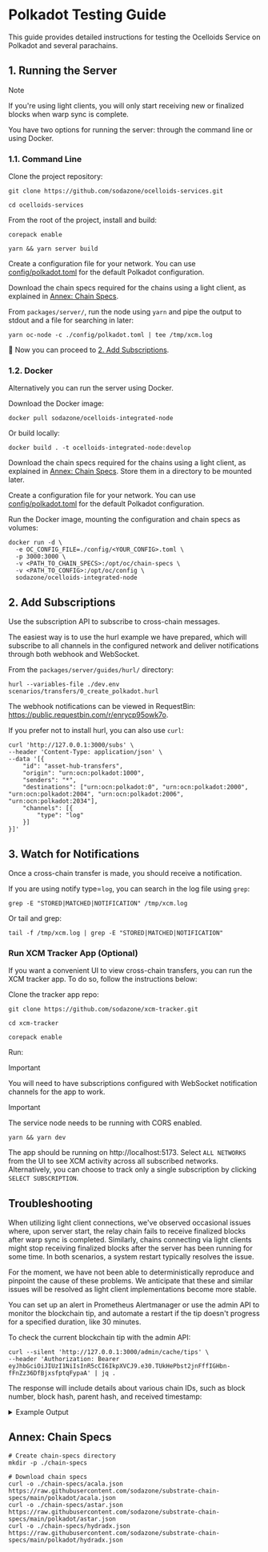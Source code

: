 # Polkadot Testing Guide

This guide provides detailed instructions for testing the Ocelloids Service on Polkadot and several parachains.

## 1. Running the Server

> [!NOTE]
> If you're using light clients, you will only start receiving new or finalized blocks when warp sync is complete.

You have two options for running the server: through the command line or using Docker.

### 1.1. Command Line

Clone the project repository:

```
git clone https://github.com/sodazone/ocelloids-services.git
```

```
cd ocelloids-services
```

From the root of the project, install and build:

```shell
corepack enable
```

```shell
yarn && yarn server build
```

Create a configuration file for your network. You can use [config/polkadot.toml](https://github.com/sodazone/ocelloids-services/blob/main/packages/server/config/polkadot.toml) for the default Polkadot configuration.

Download the chain specs required for the chains using a light client, as explained in [Annex: Chain Specs](#annex-chain-specs).

From `packages/server/`, run the node using `yarn` and pipe the output to stdout and a file for searching in later:

```shell
yarn oc-node -c ./config/polkadot.toml | tee /tmp/xcm.log
```

:star2: Now you can proceed to [2. Add Subscriptions](#2-add-subscriptions).

### 1.2. Docker

Alternatively you can run the server using Docker.

Download the Docker image:

```
docker pull sodazone/ocelloids-integrated-node
```

Or build locally:
 
```
docker build . -t ocelloids-integrated-node:develop
```

Download the chain specs required for the chains using a light client, as explained in [Annex: Chain Specs](#annex-chain-specs). Store them in a directory to be mounted later.

Create a configuration file for your network. You can use [config/polkadot.toml](https://github.com/sodazone/ocelloids-services/blob/main/packages/server/config/polkadot.toml) for the default Polkadot configuration.

Run the Docker image, mounting the configuration and chain specs as volumes:

```
docker run -d \
  -e OC_CONFIG_FILE=./config/<YOUR_CONFIG>.toml \
  -p 3000:3000 \
  -v <PATH_TO_CHAIN_SPECS>:/opt/oc/chain-specs \
  -v <PATH_TO_CONFIG>:/opt/oc/config \
  sodazone/ocelloids-integrated-node
```

## 2. Add Subscriptions

Use the subscription API to subscribe to cross-chain messages.

The easiest way is to use the hurl example we have prepared, which will subscribe to all channels in the configured network and deliver notifications through both webhook and WebSocket.

From the `packages/server/guides/hurl/` directory:

```shell
hurl --variables-file ./dev.env scenarios/transfers/0_create_polkadot.hurl
```

The webhook notifications can be viewed in RequestBin: https://public.requestbin.com/r/enrycp95owk7o.

If you prefer not to install hurl, you can also use `curl`:

```shell
curl 'http://127.0.0.1:3000/subs' \
--header 'Content-Type: application/json' \
--data '[{
    "id": "asset-hub-transfers",
    "origin": "urn:ocn:polkadot:1000",
    "senders": "*",
    "destinations": ["urn:ocn:polkadot:0", "urn:ocn:polkadot:2000", "urn:ocn:polkadot:2004", "urn:ocn:polkadot:2006", "urn:ocn:polkadot:2034"],
    "channels": [{
        "type": "log"
    }]
}]'
```

## 3. Watch for Notifications

Once a cross-chain transfer is made, you should receive a notification.

If you are using notify type=`log`, you can search in the log file using `grep`:

```shell
grep -E "STORED|MATCHED|NOTIFICATION" /tmp/xcm.log
```

Or tail and grep:

```shell
tail -f /tmp/xcm.log | grep -E "STORED|MATCHED|NOTIFICATION"
```

### Run XCM Tracker App (Optional)

If you want a convenient UI to view cross-chain transfers, you can run the XCM tracker app. To do so, follow the instructions below:

Clone the tracker app repo:

```shell
git clone https://github.com/sodazone/xcm-tracker.git
```

```shell
cd xcm-tracker
```

```shell
corepack enable
```

Run:

> [!IMPORTANT]
> You will need to have subscriptions configured with WebSocket notification channels for the app to work.

> [!IMPORTANT]
> The service node needs to be running with CORS enabled.

```shell
yarn && yarn dev
```

The app should be running on http://localhost:5173. Select `ALL NETWORKS` from the UI to see XCM activity across all subscribed networks. Alternatively, you can choose to track only a single subscription by clicking `SELECT SUBSCRIPTION`.

## Troubleshooting

When utilizing light client connections, we've observed occasional issues where, upon server start, the relay chain fails to receive finalized blocks after warp sync is completed. Similarly, chains connecting via light clients might stop receiving finalized blocks after the server has been running for some time. In both scenarios, a system restart typically resolves the issue.

For the moment, we have not been able to deterministically reproduce and pinpoint the cause of these problems. We anticipate that these and similar issues will be resolved as light client implementations become more stable.

You can set up an alert in Prometheus Alertmanager or use the admin API to monitor the blockchain tip, and automate a restart if the tip doesn't progress for a specified duration, like 30 minutes.

To check the current blockchain tip with the admin API:

```shell
curl --silent 'http://127.0.0.1:3000/admin/cache/tips' \
--header 'Authorization: Bearer eyJhbGciOiJIUzI1NiIsInR5cCI6IkpXVCJ9.e30.TUkHePbst2jnFffIGHbn-fFnZz36DfBjxsfptqFypaA' | jq .
```

The response will include details about various chain IDs, such as block number, block hash, parent hash, and received timestamp:

<details>
  <summary>Example Output</summary>

```json
[
  [
    "urn:ocn:polkadot:0",
    {
      "chainId": "urn:ocn:polkadot:0",
      "blockNumber": "18079863",
      "blockHash": "0x5c028b0f6be54396cb967168d21fbc3e139b5d3abbeab12d94208331de6f2f8c",
      "parentHash": "0x84035c049a8faeb618dacf407019814ed46eee5fc9086fe51d081716e1cae06f",
      "receivedAt": "2023-11-08T16:05:06.329Z"
    }
  ],
  [
    "urn:ocn:polkadot:1000",
    {
      "chainId": "urn:ocn:polkadot:1000",
      "blockNumber": "4971764",
      "blockHash": "0x64b65cba0a4f4ce5ef13d07ed16071904bb14b85255d18ff85a49908c7f8b4da",
      "parentHash": "0xd6b042a64abee1e4c1d81e7580c820d203c6564c8e59f753cb15e9cedacd90d2",
      "receivedAt": "2023-11-08T16:05:06.158Z"
    }
  ],
  // omitted ...
]
```
</details>

## Annex: Chain Specs

```shell
# Create chain-specs directory
mkdir -p ./chain-specs

# Download chain specs
curl -o ./chain-specs/acala.json https://raw.githubusercontent.com/sodazone/substrate-chain-specs/main/polkadot/acala.json
curl -o ./chain-specs/astar.json https://raw.githubusercontent.com/sodazone/substrate-chain-specs/main/polkadot/astar.json
curl -o ./chain-specs/hydradx.json https://raw.githubusercontent.com/sodazone/substrate-chain-specs/main/polkadot/hydradx.json
```